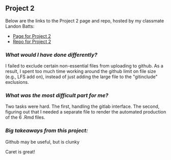 ## **Project 2**

Below are the links to the Project 2 page and repo, hosted by my classmate Landon Batts: 
- [Page for Project 2](https://lrbatts.github.io/Project2/)
- [Repo for Project 2](https://github.com/Lrbatts/Project2.git)

### *What would I have done differently?*  

I failed to exclude certain non-essential files from uploading to github.  As a result, I spent too much time working around the github limit on file size (e.g., LFS add on), instead of just adding the large file to the "gitinclude"  exclusions. 

### *What was the most difficult part for me?*  

Two tasks were hard.  The first, handling the gitlab interface.  The second, figuring out that I needed a separate file to render the automated production of the 6 .Rmd files. 

### *Big takeaways from this project:*  

Github may be useful, but is clunky

Caret is great!
